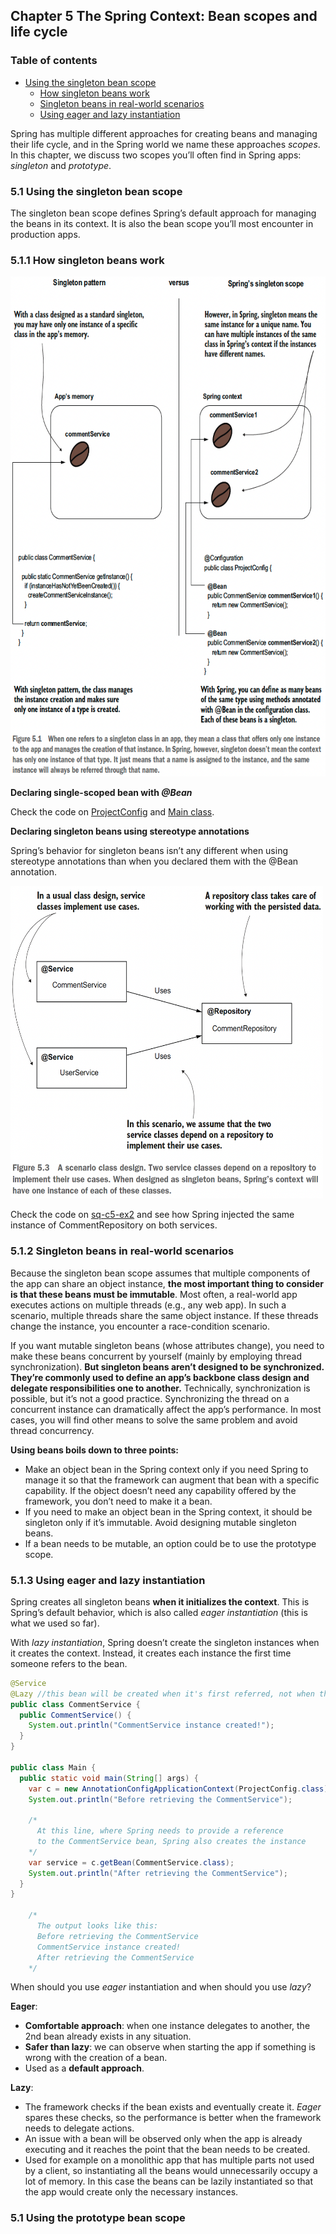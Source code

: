 ## Chapter 5 The Spring Context: Bean scopes and life cycle

### Table of contents
- [Using the singleton bean scope](#51-using-the-singleton-bean-scope)
  - [How singleton beans work](#511-how-singleton-beans-work)
  - [Singleton beans in real-world scenarios](#512-singleton-beans-in-real-world-scenarios)
  - [Using eager and lazy instantiation](#513-using-eager-and-lazy-instantiation)
  

Spring has multiple different approaches for creating beans and managing their
life cycle, and in the Spring world we name these approaches _scopes_. In this chapter, we
discuss two scopes you’ll often find in Spring apps: _singleton_ and _prototype_.

### 5.1 Using the singleton bean scope

The singleton bean scope defines Spring’s default approach for managing the beans
in its context. It is also the bean scope you’ll most encounter in production apps.

### 5.1.1 How singleton beans work

<img src="images/singleton_pattern_vs_scope.png" width="700" height="800" alt="">

**Declaring single-scoped bean with _@Bean_**

Check the code on [ProjectConfig](sq-c5-ex1/src/main/java/com/ro/config/ProjectConfig.java) and [Main class](sq-c5-ex1/src/main/java/com/ro/Main.java).

**Declaring singleton beans using stereotype annotations**

Spring’s behavior for singleton beans isn’t any different when
using stereotype annotations than when you declared them with the @Bean annotation.

<img src="images/class_design_singleton_stereotype.png" width="500" height="500" alt="">

Check the code on [sq-c5-ex2](sq-c5-ex2/src/main/java/com/ro) and see how Spring injected the same instance of CommentRepository on both services.

### 5.1.2 Singleton beans in real-world scenarios

Because the singleton bean scope assumes that multiple components of the app
can share an object instance, **the most important thing to consider is that these beans
must be immutable**. Most often, a real-world app executes actions on multiple threads
(e.g., any web app). In such a scenario, multiple threads share the same object
instance. If these threads change the instance, you encounter a race-condition scenario.

If you want mutable singleton beans (whose attributes change), you need to make
these beans concurrent by yourself (mainly by employing thread synchronization). **But
singleton beans aren’t designed to be synchronized. They’re commonly used to define
an app’s backbone class design and delegate responsibilities one to another.** Technically,
synchronization is possible, but it’s not a good practice. Synchronizing the thread on a concurrent instance can dramatically affect the app’s performance. In most cases,
you will find other means to solve the same problem and avoid thread concurrency.

**Using beans boils down to three points:**
- Make an object bean in the Spring context only if you need Spring to manage it
so that the framework can augment that bean with a specific capability. If the
object doesn’t need any capability offered by the framework, you don’t need to
make it a bean.
- If you need to make an object bean in the Spring context, it should be singleton
only if it’s immutable. Avoid designing mutable singleton beans.
- If a bean needs to be mutable, an option could be to use the prototype scope.

### 5.1.3 Using eager and lazy instantiation

Spring creates all singleton beans **when it initializes the context**. This is
Spring’s default behavior, which is also called _eager instantiation_ (this is what we used so far).

With _lazy instantiation_, Spring doesn’t create the singleton instances when it creates the context. Instead, it creates
each instance the first time someone refers to the bean.

```java
@Service
@Lazy //this bean will be created when it's first referred, not when the context is created
public class CommentService {
  public CommentService() {
    System.out.println("CommentService instance created!");
  }
}

public class Main {
  public static void main(String[] args) {
    var c = new AnnotationConfigApplicationContext(ProjectConfig.class);
    System.out.println("Before retrieving the CommentService");

    /*
      At this line, where Spring needs to provide a reference 
      to the CommentService bean, Spring also creates the instance
    */
    var service = c.getBean(CommentService.class); 
    System.out.println("After retrieving the CommentService");
  }
}

    /*
      The output looks like this:
      Before retrieving the CommentService
      CommentService instance created!
      After retrieving the CommentService
    */
```

When should you use _eager_ instantiation and when should you use _lazy_?

**Eager**:
- **Comfortable approach**: when one instance delegates to another, the 2nd bean already exists in any situation.
- **Safer than lazy**: we can observe when starting the app if something is wrong with the creation of a bean.
- Used as a **default approach**.

**Lazy**:
- The framework checks if the bean exists and eventually create it. _Eager_ spares these checks, so the performance is better when the framework needs to delegate actions.
- An issue with a bean will be observed only when the app is already executing and it reaches the point that the bean needs to be created.
- Used for example on a monolithic app that has multiple parts not used by a client, so instantiating all the beans would unnecessarily occupy a lot of memory. In this case the beans can be lazily instantiated so that the app would create only the necessary instances.

### 5.1 Using the prototype bean scope